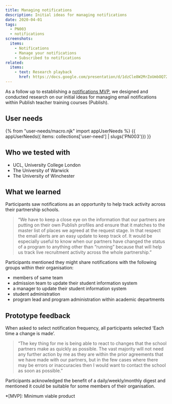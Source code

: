 ```yaml
---
title: Managing notifications
description: Initial ideas for managing notifications
date: 2020-04-01
tags:
  - PN003
  - notifications
screenshots:
  items:
    - Notifications
    - Manage your notifications
    - Subscribed to notifications
related:
  items:
    - text: Research playback
      href: https://docs.google.com/presentation/d/1dzCle8W2MrZoUmbOQ72BboRn9v-6tZ3SaprhNIREAQE/
---
```

As a follow up to establishing a [notifications MVP](/publish-teacher-training-courses/notifications-mvp), we designed and conducted research on our initial ideas for managing email notifications within Publish teacher training courses (Publish).

## User needs

{% from "user-needs/macro.njk" import appUserNeeds %}
{{ appUserNeeds({ items: collections['user-need'] | slugs('PN003')}) }}

## Who we tested with

- UCL, University College London
- The University of Warwick
- The University of Winchester

## What we learned

Participants saw notifications as an opportunity to help track activity across their partnership schools.

> “We have to keep a close eye on the information that our partners are putting on their own Publish profiles and ensure that it matches to the master list of places we agreed at the request stage.  In that respect the email alerts are an easy update to keep track of.  It would be especially useful to know when our partners have changed the status of a program to anything other than “running” because that will help us track live recruitment activity across the whole partnership.”

Participants mentioned they might share notifications with the following groups within their organisation:

- members of same team
- admission team to update their  student information system
- a manager to update their student information system
- student administration
- program lead and program administration within academic departments

## Prototype feedback

When asked to select notification frequency, all participants selected ‘Each time a change is made’.

> “The key thing for me is being able to react to changes that the school partners make as quickly as possible. The vast majority will not need any further action by me as they are within the prior agreements that we have made with our partners, but in the few cases where there may be errors or inaccuracies then I would want to contact the school as soon as possible.”

Participants acknowledged the benefit of a daily/weekly/monthly digest and mentioned it could be suitable for some members of their organisation.

*[MVP]: Minimum viable product
